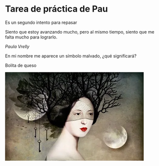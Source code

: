 # Tarea de práctica de Pau
 
 Es un segundo intento para repasar

Siento que estoy avanzando mucho, pero al mismo tiempo, siento que me falta mucho para lograrlo.

*Paula Vrelly*

En mi nombre me aparece un símbolo malvado, ¿qué significará?

Bolita de queso

![Mujer con ramitas](Imagen/Mujer.png)